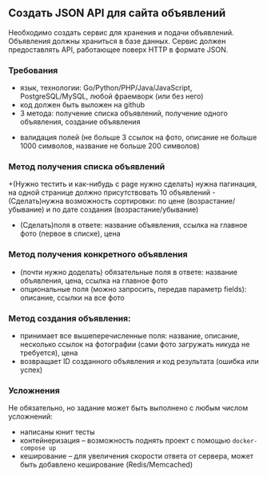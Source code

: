 ## Создать JSON API для сайта объявлений
Необходимо создать сервис для хранения и подачи объявлений. Объявления должны храниться в базе данных. Сервис должен предоставлять API, работающее поверх HTTP в формате JSON.

### Требования
- язык, технологии: Go/Python/PHP/Java/JavaScript, PostgreSQL/MySQL, любой фраемворк (или без него)
- код должен быть выложен на github
- 3 метода: получение списка объявлений, получение одного объявления, создание объявления
+ валидация полей (не больше 3 ссылок на фото, описание не больше 1000 символов, название не больше 200 символов)

### Метод получения списка объявлений
+(Нужно тестить и как-нибудь с page нужно сделать) нужна пагинация, на одной странице должно присутствовать 10 объявлений
-(Сделать)нужна возможность сортировки: по цене (возрастание/убывание) и по дате создания (возрастание/убывание)
- (Сделать)поля в ответе: название объявления, ссылка на главное фото (первое в списке), цена

### Метод получения конкретного объявления
- (почти нужно доделать) обязательные поля в ответе: название объявления, цена, ссылка на главное фото
- опциональные поля (можно запросить, передав параметр fields): описание, ссылки на все фото

### Метод создания объявления:
- принимает все вышеперечисленные поля: название, описание, несколько ссылок на фотографии (сами фото загружать никуда не требуется), цена
- возвращает ID созданного объявления и код результата (ошибка или успех)

### Усложнения
Не обязательно, но задание может быть выполнено с любым числом усложнений:
- написаны юнит тесты
- контейнеризация – возможность поднять проект с помощью `docker-compose up`
- кеширование – для увеличения скорости ответа от сервера, может быть добавлено кеширование (Redis/Memcached)
